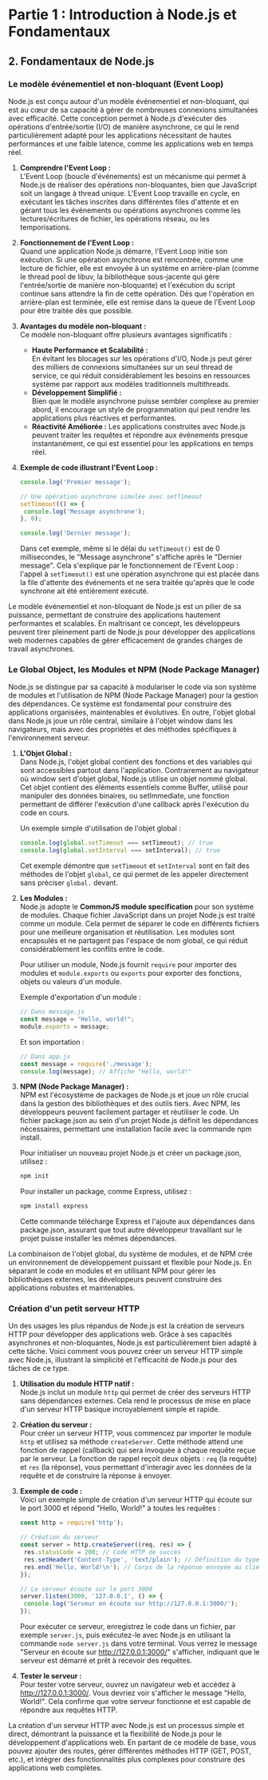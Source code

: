 # Partie 1 : Introduction à Node.js et Fondamentaux

## 2. Fondamentaux de Node.js

### Le modèle événementiel et non-bloquant (Event Loop)

Node.js est conçu autour d'un modèle événementiel et non-bloquant, qui est au cœur de sa capacité à gérer de nombreuses
connexions simultanées avec efficacité. Cette conception permet à Node.js d'exécuter des opérations d'entrée/sortie
(I/O) de manière asynchrone, ce qui le rend particulièrement adapté pour les applications nécessitant de hautes
performances et une faible latence, comme les applications web en temps réel.

1. **Comprendre l'Event Loop :**  
   L'Event Loop (boucle d'événements) est un mécanisme qui permet à Node.js de réaliser des opérations non-bloquantes,
   bien que JavaScript soit un langage à thread unique. L'Event Loop travaille en cycle, en exécutant les tâches
   inscrites dans différentes files d'attente et en gérant tous les événements ou opérations asynchrones comme les
   lectures/écritures de fichier, les opérations réseau, ou les temporisations.


2. **Fonctionnement de l'Event Loop :**  
   Quand une application Node.js démarre, l'Event Loop initie son exécution. Si une opération asynchrone est rencontrée,
   comme une lecture de fichier, elle est envoyée à un système en arrière-plan (comme le thread pool de libuv, la
   bibliothèque sous-jacente qui gère l'entrée/sortie de manière non-bloquante) et l'exécution du script continue sans
   attendre la fin de cette opération. Dès que l'opération en arrière-plan est terminée, elle est remise dans la queue
   de l'Event Loop pour être traitée dès que possible.


3. **Avantages du modèle non-bloquant :**  
   Ce modèle non-bloquant offre plusieurs avantages significatifs :

    - **Haute Performance et Scalabilité :**  
      En évitant les blocages sur les opérations d'I/O, Node.js peut gérer des milliers de connexions simultanées sur un
      seul thread de service, ce qui réduit considérablement les besoins en ressources système par rapport aux modèles
      traditionnels multithreads.
    - **Développement Simplifié :**  
      Bien que le modèle asynchrone puisse sembler complexe au premier abord, il encourage un style de programmation qui
      peut rendre les applications plus réactives et performantes.
    - **Réactivité Améliorée :**
      Les applications construites avec Node.js peuvent traiter les requêtes et répondre aux événements presque
      instantanément, ce qui est essentiel pour les applications en temps réel.


4. **Exemple de code illustrant l'Event Loop :**
   ```javascript
   console.log('Premier message');
   
   // Une opération asynchrone simulée avec setTimeout
   setTimeout(() => {
    console.log('Message asynchrone');
   }, 0);
   
   console.log('Dernier message');
   ```
   Dans cet exemple, même si le délai du `setTimeout()` est de 0 millisecondes, le "Message asynchrone" s'affiche après
   le "Dernier message". Cela s'explique par le fonctionnement de l'Event Loop : l'appel à `setTimeout()` est une
   opération asynchrone qui est placée dans la file d'attente des événements et ne sera traitée qu'après que le code
   synchrone ait été entièrement exécuté.

Le modèle événementiel et non-bloquant de Node.js est un pilier de sa puissance, permettant de construire des
applications hautement performantes et scalables. En maîtrisant ce concept, les développeurs peuvent tirer pleinement
parti de Node.js pour développer des applications web modernes capables de gérer efficacement de grandes charges de
travail asynchrones.

### Le Global Object, les Modules et NPM (Node Package Manager)

Node.js se distingue par sa capacité à modulariser le code via son système de modules et l'utilisation de NPM (Node
Package Manager) pour la gestion des dépendances. Ce système est fondamental pour construire des applications
organisées, maintenables et évolutives. En outre, l'objet global dans Node.js joue un rôle central, similaire à l'objet
window dans les navigateurs, mais avec des propriétés et des méthodes spécifiques à l'environnement serveur.

1. **L'Objet Global :**  
   Dans Node.js, l'objet global contient des fonctions et des variables qui sont accessibles partout dans l'application.
   Contrairement au navigateur où window sert d'objet global, Node.js utilise un objet nommé global. Cet objet contient
   des éléments essentiels comme Buffer, utilisé pour manipuler des données binaires, ou setImmediate, une fonction
   permettant de différer l'exécution d'une callback après l'exécution du code en cours.

   Un exemple simple d'utilisation de l'objet global :

   ```javascript
   console.log(global.setTimeout === setTimeout); // true
   console.log(global.setInterval === setInterval); // true
   ``` 
   Cet exemple démontre que `setTimeout` et `setInterval` sont en fait des méthodes de l'objet `global`, ce qui permet
   de les appeler directement sans préciser `global.` devant.


2. **Les Modules :**  
   Node.js adopte le **CommonJS module specification** pour son système de modules. Chaque fichier JavaScript dans un
   projet Node.js est traité comme un module. Cela permet de séparer le code en différents fichiers pour une meilleure
   organisation et réutilisation. Les modules sont encapsulés et ne partagent pas l'espace de nom global, ce qui réduit
   considérablement les conflits entre le code.

   Pour utiliser un module, Node.js fournit `require` pour importer des modules et `module.exports` ou `exports` pour
   exporter des fonctions, objets ou valeurs d'un module.

   Exemple d'exportation d'un module :

   ```javascript
   // Dans message.js
   const message = "Hello, world!";
   module.exports = message;
   ```

   Et son importation :

   ```javascript
   // Dans app.js
   const message = require('./message');
   console.log(message); // Affiche "Hello, world!"
   ```


3. **NPM (Node Package Manager) :**  
   NPM est l'écosystème de packages de Node.js et joue un rôle crucial dans la gestion des bibliothèques et des outils
   tiers. Avec NPM, les développeurs peuvent facilement partager et réutiliser le code. Un fichier package.json au sein
   d'un projet Node.js définit les dépendances nécessaires, permettant une installation facile avec la commande npm
   install.

   Pour initialiser un nouveau projet Node.js et créer un package.json, utilisez :

   ```bash
   npm init
   ```
   Pour installer un package, comme Express, utilisez :

   ```bash
   npm install express
   ```

   Cette commande télécharge Express et l'ajoute aux dépendances dans package.json, assurant que tout autre développeur
   travaillant sur le projet puisse installer les mêmes dépendances.

La combinaison de l'objet global, du système de modules, et de NPM crée un environnement de développement puissant et
flexible pour Node.js. En séparant le code en modules et en utilisant NPM pour gérer les bibliothèques externes, les
développeurs peuvent construire des applications robustes et maintenables.

### Création d'un petit serveur HTTP

Un des usages les plus répandus de Node.js est la création de serveurs HTTP pour développer des applications web. Grâce
à ses capacités asynchrones et non-bloquantes, Node.js est particulièrement bien adapté à cette tâche. Voici comment
vous pouvez créer un serveur HTTP simple avec Node.js, illustrant la simplicité et l'efficacité de Node.js pour des
tâches de ce type.

1. **Utilisation du module HTTP natif :**  
   Node.js inclut un module `http` qui permet de créer des serveurs HTTP sans dépendances externes. Cela rend le
   processus de mise en place d'un serveur HTTP basique incroyablement simple et rapide.


2. **Création du serveur :**  
   Pour créer un serveur HTTP, vous commencez par importer le module `http` et utilisez sa méthode `createServer`. Cette
   méthode attend une fonction de rappel (callback) qui sera invoquée à chaque requête reçue par le serveur. La fonction
   de rappel reçoit deux objets : `req` (la requête) et `res` (la réponse), vous permettant d'interagir avec les données
   de la requête et de construire la réponse à envoyer.


3. **Exemple de code :**  
   Voici un exemple simple de création d'un serveur HTTP qui écoute sur le port 3000 et répond "Hello, World!" à toutes
   les requêtes :

   ```javascript
   const http = require('http');
   
   // Création du serveur
   const server = http.createServer((req, res) => {
    res.statusCode = 200; // Code HTTP de succès
    res.setHeader('Content-Type', 'text/plain'); // Définition du type de contenu de la réponse
    res.end('Hello, World!\n'); // Corps de la réponse envoyée au client
   });
   
   // Le serveur écoute sur le port 3000
   server.listen(3000, '127.0.0.1', () => {
    console.log('Serveur en écoute sur http://127.0.0.1:3000/');
   });
   ```
   Pour exécuter ce serveur, enregistrez le code dans un fichier, par exemple `server.js`, puis exécutez-le avec Node.js
   en utilisant la commande `node server.js` dans votre terminal. Vous verrez le message "Serveur en écoute
   sur http://127.0.0.1:3000/" s'afficher, indiquant que le serveur est démarré et prêt à recevoir des requêtes.


4. **Tester le serveur :**  
   Pour tester votre serveur, ouvrez un navigateur web et accédez à http://127.0.0.1:3000/. Vous devriez voir s'afficher
   le message "Hello, World!". Cela confirme que votre serveur fonctionne et est capable de répondre aux requêtes HTTP.

La création d'un serveur HTTP avec Node.js est un processus simple et direct, démontrant la puissance et la flexibilité
de Node.js pour le développement d'applications web. En partant de ce modèle de base, vous pouvez ajouter des routes,
gérer différentes méthodes HTTP (GET, POST, etc.), et intégrer des fonctionnalités plus complexes pour construire des
applications web complètes.
